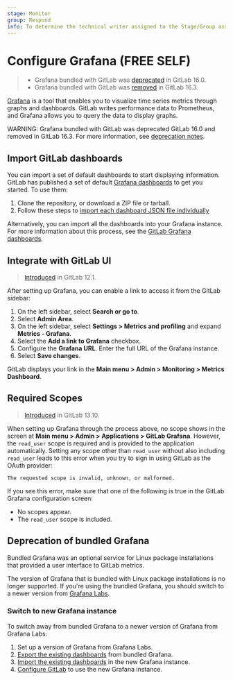 ```yaml
---
stage: Monitor
group: Respond
info: To determine the technical writer assigned to the Stage/Group associated with this page, see https://about.gitlab.com/handbook/product/ux/technical-writing/#assignments
---
```


# Configure Grafana **(FREE SELF)**

> - Grafana bundled with GitLab was [deprecated](https://gitlab.com/gitlab-org/omnibus-gitlab/-/issues/7772) in GitLab 16.0.
> - Grafana bundled with GitLab was [removed](https://gitlab.com/gitlab-org/omnibus-gitlab/-/issues/7772) in GitLab 16.3.

[Grafana](https://grafana.com/) is a tool that enables you to visualize time
series metrics through graphs and dashboards. GitLab writes performance data to Prometheus,
and Grafana allows you to query the data to display graphs.

WARNING:
Grafana bundled with GitLab was deprecated GitLab 16.0 and removed in GitLab 16.3.
For more information, see [deprecation notes](#deprecation-of-bundled-grafana).

## Import GitLab dashboards

You can import a set of default dashboards to start displaying information. GitLab has published a set of default
[Grafana dashboards](https://gitlab.com/gitlab-org/grafana-dashboards) to get you started. To use them:

1. Clone the repository, or download a ZIP file or tarball.
1. Follow these steps to [import each dashboard JSON file individually](https://grafana.com/docs/grafana/latest/dashboards/manage-dashboards/#import-a-dashboard)

Alternatively, you can import all the dashboards into your Grafana instance. For more information about this process,
see the [GitLab Grafana dashboards](https://gitlab.com/gitlab-org/grafana-dashboards).

## Integrate with GitLab UI

> [Introduced](https://gitlab.com/gitlab-org/gitlab-foss/-/issues/61005) in GitLab 12.1.

After setting up Grafana, you can enable a link to access it from the
GitLab sidebar:

1. On the left sidebar, select **Search or go to**.
1. Select **Admin Area**.
1. On the left sidebar, select **Settings > Metrics and profiling**
   and expand **Metrics - Grafana**.
1. Select the **Add a link to Grafana** checkbox.
1. Configure the **Grafana URL**. Enter the full URL of the Grafana instance.
1. Select **Save changes**.

GitLab displays your link in the **Main menu > Admin > Monitoring > Metrics Dashboard**.

## Required Scopes

> [Introduced](https://gitlab.com/gitlab-org/omnibus-gitlab/-/issues/5822) in GitLab 13.10.

When setting up Grafana through the process above, no scope shows in the screen at
**Main menu > Admin > Applications > GitLab Grafana**. However, the `read_user` scope is
required and is provided to the application automatically. Setting any scope other than
`read_user` without also including `read_user` leads to this error when you try to sign in using
GitLab as the OAuth provider:

```plaintext
The requested scope is invalid, unknown, or malformed.
```

If you see this error, make sure that one of the following is true in the GitLab Grafana
configuration screen:

- No scopes appear.
- The `read_user` scope is included.

## Deprecation of bundled Grafana

Bundled Grafana was an optional service for Linux package installations that provided a user interface to GitLab metrics.

The version of Grafana that is bundled with Linux package installations is no longer supported. If you're using the
bundled Grafana, you should switch to a newer version from [Grafana Labs](https://grafana.com/grafana/).

### Switch to new Grafana instance

To switch away from bundled Grafana to a newer version of Grafana from Grafana Labs:

1. Set up a version of Grafana from Grafana Labs.
1. [Export the existing dashboards](https://grafana.com/docs/grafana/latest/dashboards/manage-dashboards/#export-a-dashboard) from bundled Grafana.
1. [Import the existing dashboards](https://grafana.com/docs/grafana/latest/dashboards/manage-dashboards/#import-a-dashboard) in the new Grafana instance.
1. [Configure GitLab](#integrate-with-gitlab-ui) to use the new Grafana instance.
